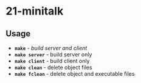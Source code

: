 # 21-minitalk
## Usage
* **`make`** - *build server and client*
* **`make server`** - build server only
* **`make client`** - build client only
* **`make clean`** - delete object files
* **`make fclean`** - delete object and executable files